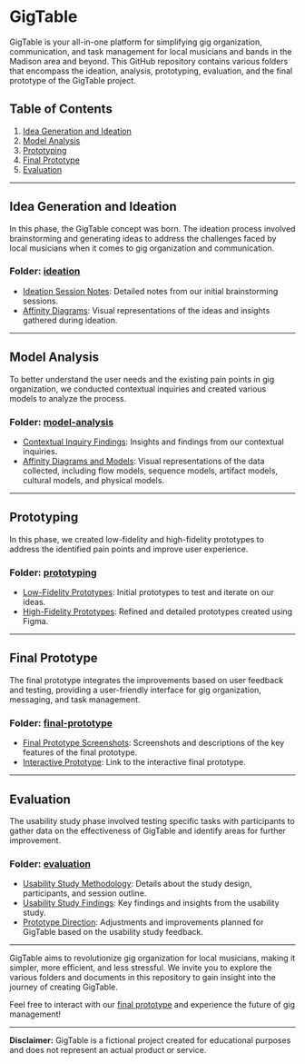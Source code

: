 # GigTable

GigTable is your all-in-one platform for simplifying gig organization, communication, and task management for local musicians and bands in the Madison area and beyond. This GitHub repository contains various folders that encompass the ideation, analysis, prototyping, evaluation, and the final prototype of the GigTable project.

## Table of Contents

1. [Idea Generation and Ideation](#ideation)
2. [Model Analysis](#model-analysis)
3. [Prototyping](#prototyping)
4. [Final Prototype](#final-prototype)
5. [Evaluation](#evaluation)

---

## Idea Generation and Ideation

In this phase, the GigTable concept was born. The ideation process involved brainstorming and generating ideas to address the challenges faced by local musicians when it comes to gig organization and communication.

### Folder: [ideation](ideation)

- [Ideation Session Notes](README.md): Detailed notes from our initial brainstorming sessions.
- [Affinity Diagrams](figures): Visual representations of the ideas and insights gathered during ideation.

---

## Model Analysis

To better understand the user needs and the existing pain points in gig organization, we conducted contextual inquiries and created various models to analyze the process.

### Folder: [model-analysis](model-analysis)

- [Contextual Inquiry Findings](README.md): Insights and findings from our contextual inquiries.
- [Affinity Diagrams and Models](figures): Visual representations of the data collected, including flow models, sequence models, artifact models, cultural models, and physical models.

---

## Prototyping

In this phase, we created low-fidelity and high-fidelity prototypes to address the identified pain points and improve user experience.

### Folder: [prototyping](prototyping)

- [Low-Fidelity Prototypes](README.md): Initial prototypes to test and iterate on our ideas.
- [High-Fidelity Prototypes](README.md): Refined and detailed prototypes created using Figma.

---

## Final Prototype

The final prototype integrates the improvements based on user feedback and testing, providing a user-friendly interface for gig organization, messaging, and task management.

### Folder: [final-prototype](final-prototype)

- [Final Prototype Screenshots](final-prototype/figures): Screenshots and descriptions of the key features of the final prototype.
- [Interactive Prototype](README.md): Link to the interactive final prototype.

---

## Evaluation

The usability study phase involved testing specific tasks with participants to gather data on the effectiveness of GigTable and identify areas for further improvement.

### Folder: [evaluation](evaluation)

- [Usability Study Methodology](README.md): Details about the study design, participants, and session outline.
- [Usability Study Findings](README.md): Key findings and insights from the usability study.
- [Prototype Direction](README.md): Adjustments and improvements planned for GigTable based on the usability study feedback.

---

GigTable aims to revolutionize gig organization for local musicians, making it simpler, more efficient, and less stressful. We invite you to explore the various folders and documents in this repository to gain insight into the journey of creating GigTable.

Feel free to interact with our [final prototype](final-prototype/interactive-prototype-link.md) and experience the future of gig management!

---

**Disclaimer:** GigTable is a fictional project created for educational purposes and does not represent an actual product or service.

